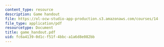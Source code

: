 ```yaml
---
content_type: resource
description: Game handout
file: https://ol-ocw-studio-app-production.s3.amazonaws.com/courses/14-20-industrial-organization-and-public-policy-spring-2003/fc6a41390d1cf51f4bbca1a6d8e082bb_game_handout.pdf
file_type: application/pdf
resourcetype: Document
title: game_handout.pdf
uid: fc6a4139-0d1c-f51f-4bbc-a1a6d8e082bb
---
```

